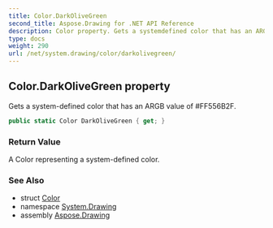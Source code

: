 ```yaml
---
title: Color.DarkOliveGreen
second_title: Aspose.Drawing for .NET API Reference
description: Color property. Gets a systemdefined color that has an ARGB value of FF556B2F
type: docs
weight: 290
url: /net/system.drawing/color/darkolivegreen/
---
```

## Color.DarkOliveGreen property

Gets a system-defined color that has an ARGB value of #FF556B2F.

```csharp
public static Color DarkOliveGreen { get; }
```

### Return Value

A Color representing a system-defined color.

### See Also

* struct [Color](../)
* namespace [System.Drawing](../../color/)
* assembly [Aspose.Drawing](../../../)


